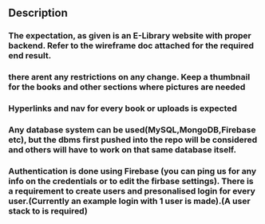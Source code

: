 ## Description

### The expectation, as given is an E-Library website with proper backend. Refer to the wireframe doc attached for the required end result.
### there arent any restrictions on any change. Keep a thumbnail for the books and other sections where pictures are needed
### Hyperlinks and nav for every book or uploads is expected
### Any database system can be used(MySQL,MongoDB,Firebase etc), but the dbms first pushed into the repo will be considered and others will have to work on that same database itself.
### Authentication is done using Firebase (you can ping us for any info on the credentials or to edit the firbase settings). There is a requirement to create users and presonalised login for every user.(Currently an example login with 1 user is made).(A user stack to is required)

